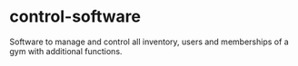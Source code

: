 # control-software
Software to manage and control all inventory, users and memberships of a gym with additional functions.
